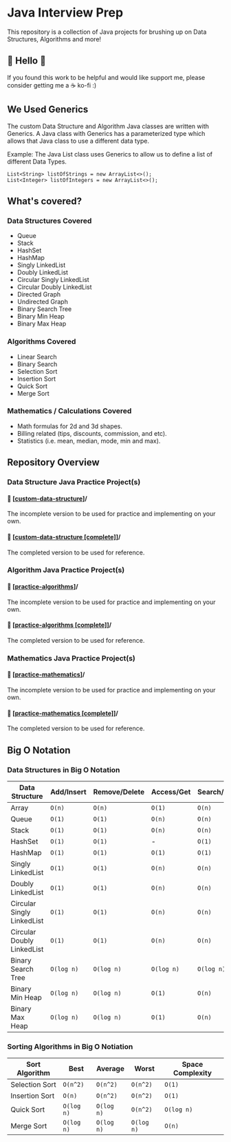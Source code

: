 # Java Interview Prep
This repository is a collection of Java projects for brushing up on Data Structures, Algorithms and more!

## 👋 Hello 👋
If you found this work to be helpful and would like support me, please consider getting me a ☕ ko-fi :)

## We Used Generics
The custom Data Structure and Algorithm Java classes are written with Generics. 
A Java class with Generics has a parameterized type which allows that Java class to use a different data type. 

Example: The Java List class uses Generics to allow us to define a list of different Data Types. 
```Java:
List<String> listOfStrings = new ArrayList<>();
List<Integer> listOfIntegers = new ArrayList<>();
```

## What's covered?
### Data Structures Covered
- Queue
- Stack 
- HashSet
- HashMap
- Singly LinkedList
- Doubly LinkedList
- Circular Singly LinkedList
- Circular Doubly LinkedList
- Directed Graph
- Undirected Graph
- Binary Search Tree
- Binary Min Heap
- Binary Max Heap

### Algorithms Covered
- Linear Search 
- Binary Search
- Selection Sort
- Insertion Sort
- Quick Sort
- Merge Sort

### Mathematics / Calculations Covered
- Math formulas for 2d and 3d shapes.  
- Billing related (tips, discounts, commission, and etc).  
- Statistics (i.e. mean, median, mode, min and max).  

## Repository Overview
### Data Structure Java Practice Project(s)
#### 🎯 \[[custom-data-structure](https://github.com/yuelchen/java-interview-prep/tree/main/custom-data-structure)\]/  
The incomplete version to be used for practice and implementing on your own.  
#### 🎯 \[[custom-data-structure \[complete\]](https://github.com/yuelchen/java-interview-prep/tree/main/custom-data-structure%20%5Bcomplete%5D)\]/  
The completed version to be used for reference.  

### Algorithm Java Practice Project(s)
#### 🎯 \[[practice-algorithms](https://github.com/yuelchen/java-interview-prep/tree/main/practice-algorithms)\]/  
The incomplete version to be used for practice and implementing on your own.  
#### 🎯 \[[practice-algorithms \[complete\]](https://github.com/yuelchen/java-interview-prep/tree/main/practice-algorithms%20%5Bcomplete%5D)\]/  
The completed version to be used for reference.  

### Mathematics Java Practice Project(s)
#### 🎯 \[[practice-mathematics](https://github.com/yuelchen/java-interview-prep/tree/main/practice-mathematics)\]/  
The incomplete version to be used for practice and implementing on your own.  
#### 🎯 \[[practice-mathematics \[complete\]](https://github.com/yuelchen/java-interview-prep/tree/main/practice-mathematics%20%5Bcomplete%5D)\]/  
The completed version to be used for reference.  

## Big O Notation
### Data Structures in Big O Notation
| Data Structure | Add/Insert | Remove/Delete | Access/Get | Search/Contains | Space Complexity |
| --- | --- | --- | --- | --- | --- |
| Array | ```O(n)``` | ```O(n)``` | ```O(1)``` | ```O(n)``` | ```O(n)``` |
| Queue | ```O(1)``` | ```O(1)``` | ```O(n)``` | ```O(n)``` | ```O(n)``` |
| Stack | ```O(1)``` | ```O(1)``` | ```O(n)``` | ```O(n)``` | ```O(n)``` |
| HashSet | ```O(1)``` | ```O(1)``` | - | ```O(1)``` | ```O(n)``` |
| HashMap | ```O(1)``` | ```O(1)``` | ```O(1)``` | ```O(1)``` | ```O(n)``` |
| Singly LinkedList | ```O(1)``` | ```O(1)``` | ```O(n)``` | ```O(n)``` | ```O(n)``` |
| Doubly LinkedList | ```O(1)``` | ```O(1)``` | ```O(n)``` | ```O(n)``` | ```O(n)``` |
| Circular Singly LinkedList | ```O(1)``` | ```O(1)``` | ```O(n)``` | ```O(n)``` | ```O(n)``` |
| Circular Doubly LinkedList | ```O(1)``` | ```O(1)``` | ```O(n)``` | ```O(n)``` | ```O(n)``` |
| Binary Search Tree | ```O(log n)``` | ```O(log n)``` | ```O(log n)``` | ```O(log n)``` | ```O(n)``` |
| Binary Min Heap | ```O(log n)``` | ```O(log n)``` | ```O(1)``` | ```O(n)``` | ```O(n)``` |
| Binary Max Heap | ```O(log n)``` | ```O(log n)``` | ```O(1)``` | ```O(n)``` | ```O(n)``` |

### Sorting Algorithms in Big O Notiation
| Sort Algorithm | Best | Average | Worst | Space Complexity |
| --- | --- | --- | --- | --- |
| Selection Sort | ```O(n^2)``` | ```O(n^2)``` | ```O(n^2)``` | ```O(1)``` |
| Insertion Sort | ```O(n)``` | ```O(n^2)``` | ```O(n^2)``` | ```O(1)``` |
| Quick Sort | ```O(log n)``` | ```O(log n)``` | ```O(n^2)``` | ```O(log n)``` |
| Merge Sort | ```O(log n)``` | ```O(log n)``` | ```O(log n)``` | ```O(n)``` |
